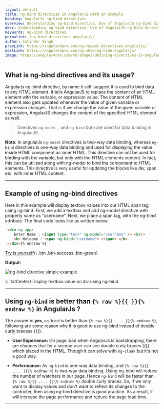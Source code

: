 ```yaml
---
layout: default
title: ng-bind directives in AngularJS with an example
heading: AngularJs ng-bind directives 
overview: Understanding ng-bind directive, Use of AngularJS ng-bind directives with an example, ng-bind has one-way data binding, ng-bind is better than {{}} in angular.
desc: Understanding ng-bind directive, Use of AngularJS ng-bind directives with an example, ng-bind has one-way data binding, ng-bind is better than {{}} in angular.
keywords: ng-bind directives
permalink: /ng-bind-directives-angularjs/
author: Satinder Singh
prevLink: https://angular4pro.com/ng-repeat-directives-angularjs/
nextLink: https://angular4pro.com/ng-show-ng-hide-angularjs/
image: https://angular4pro.com/md/images/defining-directives-in-angularjs.png
---
```


## <i class="fa fa-angle-double-right color"></i> What is ng-bind directives and its usage?

Angularjs ng-bind directive, by name it self-suggest it is used to bind data to any HTML element. It tells AngularJS to replace the content of an HTML element with the variable, or expression value. The content of HTML element also gets updated whenever the value of given variable or expression changes. That is if we change the value of the given variable or expression, AngularJS changes the content of the specified HTML element as well. 

> Directives `ng-model `, and `ng-bind` both are used for data binding in AngularJS.

**Note:** In angularJs `ng-model` directives is two-way data binding, whereas `ng-bind` directives is one-way data binding and used for displaying the value inside HTML component as inner HTML. This directive can not be used for binding with the variable, but only with the HTML elements content. In fact, this can be utilized along with ng-model to bind the component to HTML elements. This directive is very useful for updating the blocks like div, span, etc. with inner HTML content.

---

## <i class="fa fa-angle-double-right color"></i> Example of using ng-bind directives

Here in this example will display textbox values into our HTML span tag using ng-bind. First, we add a textbox and add ng-model directive with property name as "username". Next, we place a span tag, with the ng-bind attribute. The final code looks like as written below.

```html {% raw %}
 <div ng-app>  
 	Enter Name : <input type="text" ng-model="username" /> <br/>
 	<b> Welcome : <span ng-bind="username"> </span> </b> 
 </div>{% endraw %}    
```

[Try is yourself](https://angular4pro.com/demos/editor.html?f=demo&i=120){: .btn .btn-success .btn-green}

**Output:** 

![ng-bind directive simple example](https://angular4pro.com/md/images/ng-bind-directive-example.gif "AngularJs ng-bind simple example.")

{: .txtCenter}
Display textbox value on div using ng-bind.



---


## <i class="fa fa-angle-double-right color"></i> Using `ng-bind` is better than ```{% raw %}{{ }}{% endraw %}``` in AngularJs ?

The answer is **yes**, `ng-bind` is better than ```{% raw %}{{ .... }}{% endraw %}```, following are some reason why it is good to use ng-bind instead of double curly bracess {{}}.

* **User Experience:** On page load when AngularJs is bootstrapping, there are chances that for a second user can see double curly braces {{}} which placed in the HTML. Though it can solve with `ng-cloak` but it's not a good way.

* **Performance:** As `ng-bind` is one-way data binding, and ```{% raw %}{{ .... }}{% endraw %}``` is two-way data binding. Using ng-bind will reduce the number of watchers in our page. Hence `ng-bind` will be faster than ```{% raw %}{{ .... }}{% endraw %}``` double curly braces. So, if we only want to display values and don't want to reflect its changes to the controller, then using ng-bind directive is good practice. As a result, it will increase the page performance and reduce the page load time.

---
    
 
